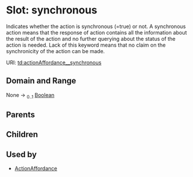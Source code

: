 
# Slot: synchronous


Indicates whether the action is synchronous (=true) or not. A synchronous action means that the response of action contains all the information about the result of the action and no further querying about the status of the action is needed. Lack of this keyword means that no claim on the synchronicity of the action can be made.

URI: [td:actionAffordance__synchronous](https://www.w3.org/2019/wot/td#actionAffordance__synchronous)


## Domain and Range

None &#8594;  <sub>0..1</sub> [Boolean](types/Boolean.md)

## Parents


## Children


## Used by

 * [ActionAffordance](ActionAffordance.md)
